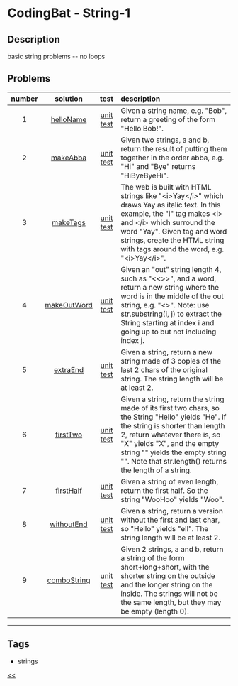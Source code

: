 # CodingBat - String-1

## Description
basic string problems -- no loops

## Problems
number|solution|test|description
:-:|:-:|:-:|:--
1|[helloName](src/main/java/HelloName.java)|[unit test](src/test/java/HelloNameTest.java)|Given a string name, e.g. "Bob", return a greeting of the form "Hello Bob!".
2|[makeAbba](src/main/java/MakeAbba.java)|[unit test](src/test/java/MakeAbbaTest.java)|Given two strings, a and b, return the result of putting them together in the order abba, e.g. "Hi" and "Bye" returns "HiByeByeHi".
3|[makeTags](src/main/java/MakeTags.java)|[unit test](src/test/java/MakeTagsTest.java)|The web is built with HTML strings like "\<i\>Yay\</i\>" which draws Yay as italic text. In this example, the "i" tag makes \<i\> and \</i\> which surround the word "Yay". Given tag and word strings, create the HTML string with tags around the word, e.g. "\<i\>Yay\</i\>".
4|[makeOutWord](src/main/java/MakeOutWord.java)|[unit test](src/test/java/MakeOutWordTest.java)|Given an "out" string length 4, such as "<<>>", and a word, return a new string where the word is in the middle of the out string, e.g. "<<word>>". Note: use str.substring(i, j) to extract the String starting at index i and going up to but not including index j.
5|[extraEnd](src/main/java/ExtraEnd.java)|[unit test](src/test/java/ExtraEndTest.java)|Given a string, return a new string made of 3 copies of the last 2 chars of the original string. The string length will be at least 2.
6|[firstTwo](src/main/java/FirstTwo.java)|[unit test](src/test/java/FirstTwoTest.java)|Given a string, return the string made of its first two chars, so the String "Hello" yields "He". If the string is shorter than length 2, return whatever there is, so "X" yields "X", and the empty string "" yields the empty string "". Note that str.length() returns the length of a string.
7|[firstHalf](src/main/java/FirstHalf.java)|[unit test](src/test/java/FirstHalfTest.java)|Given a string of even length, return the first half. So the string "WooHoo" yields "Woo".
8|[withoutEnd](src/main/java/WithoutEnd.java)|[unit test](src/test/java/WithoutEndTest.java)|Given a string, return a version without the first and last char, so "Hello" yields "ell". The string length will be at least 2.
9|[comboString](src/main/java/ComboString.java)|[unit test](src/test/java/ComboStringTest.java)|Given 2 strings, a and b, return a string of the form short+long+short, with the shorter string on the outside and the longer string on the inside. The strings will not be the same length, but they may be empty (length 0).
<hr/>
<!-- 0|[name](src/main/java)|[unit test](src/test/java)|desc-->

## Tags
- strings

[<<](../README.md#coding-bat)